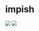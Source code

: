 # impish

<img src="https://raw.githubusercontent.com/azzamsa/ubuntu-wallpapers/refs/heads/master/curated/impish/Milky_Way_by_Paulo_José_Oliveira_Amaro.jpg">

<img src="https://raw.githubusercontent.com/azzamsa/ubuntu-wallpapers/refs/heads/master/curated/impish/Way_by_Kacper_Ślusarczyk.jpg">

